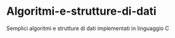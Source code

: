 # Algoritmi-e-strutture-di-dati
Semplici algoritmi e strutture di dati implementati in linguaggio C
